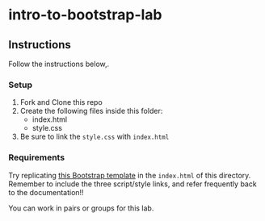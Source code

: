 # intro-to-bootstrap-lab

## Instructions
Follow the instructions below,.

### Setup
1. Fork and Clone this repo
1. Create the following files inside this folder: 
	- index.html
	- style.css
3. Be sure to link the `style.css` with `index.html`

### Requirements

Try replicating [this Bootstrap template](http://getbootstrap.com/examples/offcanvas/) in the `index.html` of this directory. Remember to include the three script/style links, and refer frequently back to the documentation!!

You can work in pairs or groups for this lab.
